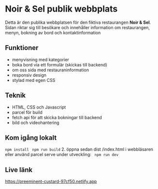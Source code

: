 # Noir & Sel publik webbplats

Detta är den publika webbplatsen för den fiktiva restaurangen **Noir & Sel**. Sidan riktar sig till besökare och innehåller information om restaurangen, menyn, bokning av bord och kontaktinformation

## Funktioner
- menyvisning med kategorier
- boka bord via ett formulär (skickas till backend)
- om oss sida med restauraninformation
- responsiv design
- stylad med egen CSS

## Teknik
- HTML, CSS och Javascript
- parcel för build
- fetch api för att skicka bokningar till backend
- bild och videohantering

## Kom igång lokalt
```npm install ```
```npm run build```
2. öppna sedan dist /index.html i webbläsaren eller använd parcel serve under utveckling:
``` npm run dev```

## Live länk 
https://preeminent-custard-97cf50.netlify.app 